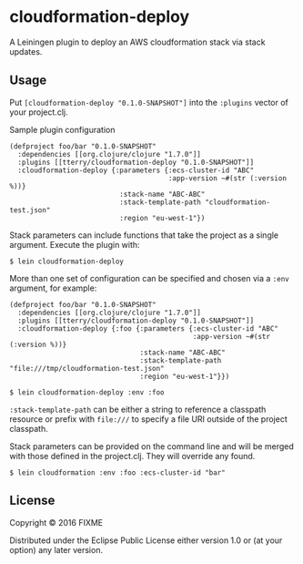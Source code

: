 # cloudformation-deploy

A Leiningen plugin to deploy an AWS cloudformation stack via stack updates.

## Usage

Put `[cloudformation-deploy "0.1.0-SNAPSHOT"]` into the `:plugins` vector of your project.clj.

Sample plugin configuration
```
(defproject foo/bar "0.1.0-SNAPSHOT"
  :dependencies [[org.clojure/clojure "1.7.0"]]
  :plugins [[tterry/cloudformation-deploy "0.1.0-SNAPSHOT"]]
  :cloudformation-deploy {:parameters {:ecs-cluster-id "ABC"
                                       :app-version ~#(str (:version %))}
                           :stack-name "ABC-ABC"
                           :stack-template-path "cloudformation-test.json"
                           :region "eu-west-1"})
```
Stack parameters can include functions that take the project as a single argument.
Execute the plugin with:

    $ lein cloudformation-deploy

More than one set of configuration can be specified and chosen via a `:env` argument, for example:
```
(defproject foo/bar "0.1.0-SNAPSHOT"
  :dependencies [[org.clojure/clojure "1.7.0"]]
  :plugins [[tterry/cloudformation-deploy "0.1.0-SNAPSHOT"]]
  :cloudformation-deploy {:foo {:parameters {:ecs-cluster-id "ABC"
                                             :app-version ~#(str (:version %))}
                                :stack-name "ABC-ABC"
                                :stack-template-path "file:///tmp/cloudformation-test.json"
                                :region "eu-west-1"}})
```

    $ lein cloudformation-deploy :env :foo

`:stack-template-path` can be either a string to reference a classpath resource or prefix with `file:///`
to specify a file URI outside of the project classpath.

Stack parameters can be provided on the command line and will be merged with those defined in the project.clj.
They will override any found.

    $ lein cloudformation :env :foo :ecs-cluster-id "bar"

## License

Copyright © 2016 FIXME

Distributed under the Eclipse Public License either version 1.0 or (at
your option) any later version.
